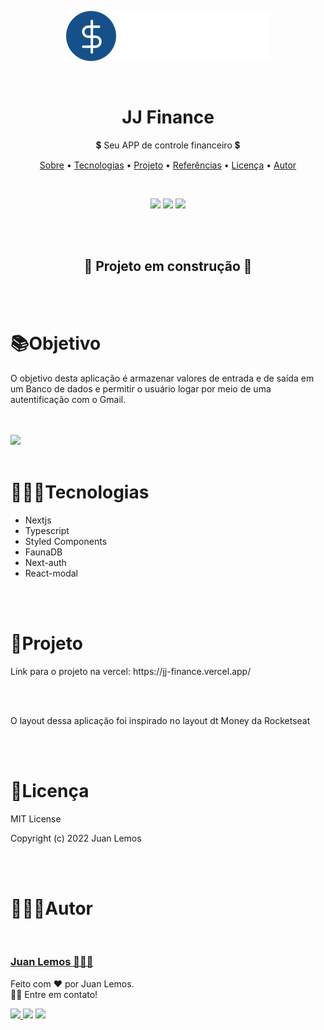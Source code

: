 <p style="text-align: center;">
  <img  src='./public/images/logo.svg'>
</p>
<br>
<h1 style="text-align: center;">JJ Finance</h1>
<p style="text-align: center;">💲 Seu APP de controle financeiro 💲</p>

<p style="text-align: center;">
 <a href="#objetivo">Sobre</a> •
 <a href="#tecnologias">Tecnologias</a> •
 <a href="#projeto">Projeto</a> • 
 <a href="#referencias">Referências</a> • 
 <a href="#licenca">Licença</a> • 
 <a href="#autor">Autor</a>
</p>
<br>
<p style="text-align: center;">
  <img src="https://img.shields.io/github/license/JuanSanjuanLemos/jj-finance?" /> 
  <img src="https://img.shields.io/github/forks/JuanSanjuanLemos/jj-finance?" />
  <img src="https://img.shields.io/github/stars/JuanSanjuanLemos/jj-finance?" />
</p>
<br>
<br>

<h2 style="text-align: center;">🚧 Projeto em construção 🚧</h2>

<br>
<br>
<h1 id='objetivo'>📚Objetivo</h1>
<p>
  O objetivo desta aplicação é armazenar valores de entrada e de saída em um Banco de dados e permitir o usuário logar por meio de uma autentificação com o Gmail.
</p>

<br>
<br>
<img src='./filesReadme/allpage.gif'>

<br>
<br>
<h1 id='tecnologias'>👨🏿‍💻Tecnologias</h1>
<p>
  <ul>
    <li>Nextjs</li>
    <li>Typescript</li>
    <li>Styled Components</li>
    <li>FaunaDB</li>
    <li>Next-auth</li>
    <li>React-modal</li>
  </ul>
</p>

<br>
<br>
<h1 id='projeto'>🔗Projeto</h1>
<p>
  Link para o projeto na vercel: <a>https://jj-finance.vercel.app/</a>
</p>

<br>
<br>

<p>O layout dessa aplicação foi inspirado no layout dt Money da Rocketseat</p>

<br>
<br>
<h1 id='licenca'>📃Licença</h1>
<p>
MIT License

Copyright (c) 2022 Juan Lemos

</p>

<br>
<br>
<h1 id='autor'>👨🏿‍🦱Autor</h1>
<img style="border-radius: 50%;" src="https://avatars.githubusercontent.com/u/97101332?v=4" width="100px;" alt=""/>
<a href="https://www.linkedin.com/in/juan-lemos-75830b1a2/" title="Linkedin"> <h3>Juan Lemos 👨🏿‍💻</h3></a>

<p>
  Feito com ❤️ por Juan Lemos.<br> 👋🏽 Entre em contato!
</p>

<div>
  <a href="https://instagram.com/_juan.lemos_" target="_blank"><img src="https://img.shields.io/badge/-Instagram-%23E4405F?style=for-the-badge&logo=instagram&logoColor=white"> </a>
  <a href = "mailto:juansanjuan.dev@gmail.com"><img src="https://img.shields.io/badge/-juansanjuan.dev@gmail.com-%23333?style=for-the-badge&logo=gmail&logoColor=white"></a>
  <a href="https://www.linkedin.com/in/juan-lemos-75830b1a2/" target="_blank"><img src="https://img.shields.io/badge/-LinkedIn-%230077B5?style=for-the-badge&logo=linkedin&logoColor=white"></a> 
</div>
